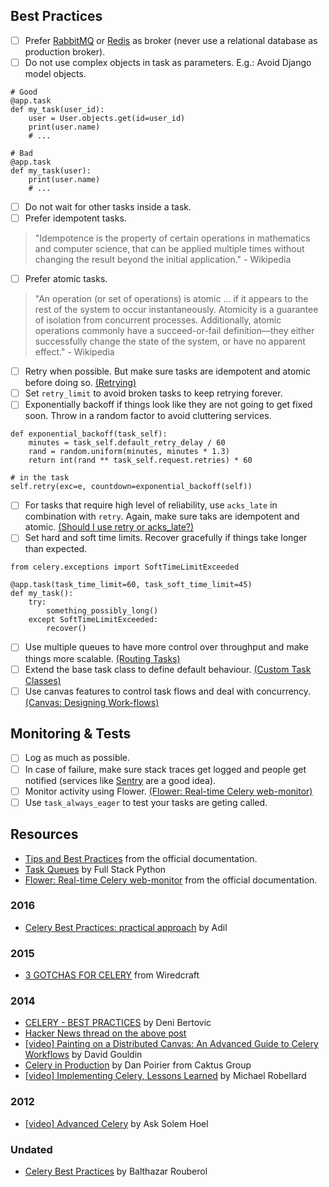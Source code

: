 ## Best Practices

- [ ] Prefer [RabbitMQ](https://www.rabbitmq.com/) or [Redis](https://redis.io/) as broker (never use a relational database as production broker).
- [ ] Do not use complex objects in task as parameters. E.g.: Avoid Django model objects.
```
# Good
@app.task
def my_task(user_id):
    user = User.objects.get(id=user_id)
    print(user.name)
    # ...
```

```
# Bad
@app.task
def my_task(user):
    print(user.name)
    # ...
```
- [ ] Do not wait for other tasks inside a task.
- [ ] Prefer idempotent tasks.
> "Idempotence is the property of certain operations in mathematics and computer science, that can be applied multiple times without changing the result beyond the initial application." - Wikipedia
- [ ] Prefer atomic tasks.
> "An operation (or set of operations) is atomic ... if it appears to the rest of the system to occur instantaneously. Atomicity is a guarantee of isolation from concurrent processes. Additionally, atomic operations commonly have a succeed-or-fail definition—they either successfully change the state of the system, or have no apparent effect." - Wikipedia
- [ ] Retry when possible. But make sure tasks are idempotent and atomic before doing so. [(Retrying)](http://docs.celeryproject.org/en/latest/userguide/tasks.html#retrying)
- [ ] Set `retry_limit` to avoid broken tasks to keep retrying forever.
- [ ] Exponentially backoff if things look like they are not going to get fixed soon. Throw in a random factor to avoid cluttering services.
```
def exponential_backoff(task_self):
    minutes = task_self.default_retry_delay / 60
    rand = random.uniform(minutes, minutes * 1.3)
    return int(rand ** task_self.request.retries) * 60

# in the task
self.retry(exc=e, countdown=exponential_backoff(self))
```
- [ ] For tasks that require high level of reliability, use `acks_late` in combination with `retry`. Again, make sure taks are idempotent and atomic. [(Should I use retry or acks_late?)](http://docs.celeryproject.org/en/latest/faq.html#faq-acks-late-vs-retry)
- [ ] Set hard and soft time limits. Recover gracefully if things take longer than expected.
```
from celery.exceptions import SoftTimeLimitExceeded

@app.task(task_time_limit=60, task_soft_time_limit=45)
def my_task():
    try:
        something_possibly_long()
    except SoftTimeLimitExceeded:
        recover()
```
- [ ] Use multiple queues to have more control over throughput and make things more scalable. [(Routing Tasks)](http://docs.celeryproject.org/en/latest/userguide/routing.html)
- [ ] Extend the base task class to define default behaviour. [(Custom Task Classes)](http://docs.celeryproject.org/en/latest/userguide/tasks.html#custom-task-classes)
- [ ] Use canvas features to control task flows and deal with concurrency. [(Canvas: Designing Work-flows)](http://docs.celeryproject.org/en/latest/userguide/canvas.html)

## Monitoring & Tests

- [ ] Log as much as possible.
- [ ] In case of failure, make sure stack traces get logged and people get notified (services like [Sentry](https://sentry.io) are a good idea).
- [ ] Monitor activity using Flower. [(Flower: Real-time Celery web-monitor)](http://docs.celeryproject.org/en/latest/userguide/monitoring.html#flower-real-time-celery-web-monitor)
- [ ] Use `task_always_eager` to test your tasks are geting called.

## Resources

- [Tips and Best Practices](http://celery.readthedocs.io/en/latest/userguide/tasks.html#tips-and-best-practices) from the official documentation.
- [Task Queues](https://www.fullstackpython.com/task-queues.html) by Full Stack Python
- [Flower: Real-time Celery web-monitor](http://celery.readthedocs.io/en/latest/userguide/monitoring.html#flower-real-time-celery-web-monitor) from the official documentation.

### 2016

- [Celery Best Practices: practical approach](https://khashtamov.com/en/celery-best-practices-practical-approach/) by Adil

### 2015

- [3 GOTCHAS FOR CELERY](https://wiredcraft.com/blog/3-gotchas-for-celery/) from Wiredcraft

### 2014

- [CELERY - BEST PRACTICES](https://denibertovic.com/posts/celery-best-practices/) by Deni Bertovic
- [Hacker News thread on the above post](https://news.ycombinator.com/item?id=7909201)
- [[video] Painting on a Distributed Canvas: An Advanced Guide to Celery Workflows](https://www.youtube.com/watch?v=XoMu8vhdc-A) by David Gouldin
- [Celery in Production](https://www.caktusgroup.com/blog/2014/09/29/celery-production/) by Dan Poirier from Caktus Group
- [[video] Implementing Celery, Lessons Learned](https://www.youtube.com/watch?v=hmtSe0yPi6I) by Michael Robellard

### 2012

- [[video] Advanced Celery](https://www.youtube.com/watch?v=gpKMwPoldak&t=1416s) by Ask Solem Hoel

### Undated

- [Celery Best Practices](https://blog.balthazar-rouberol.com/celery-best-practices) by Balthazar Rouberol
